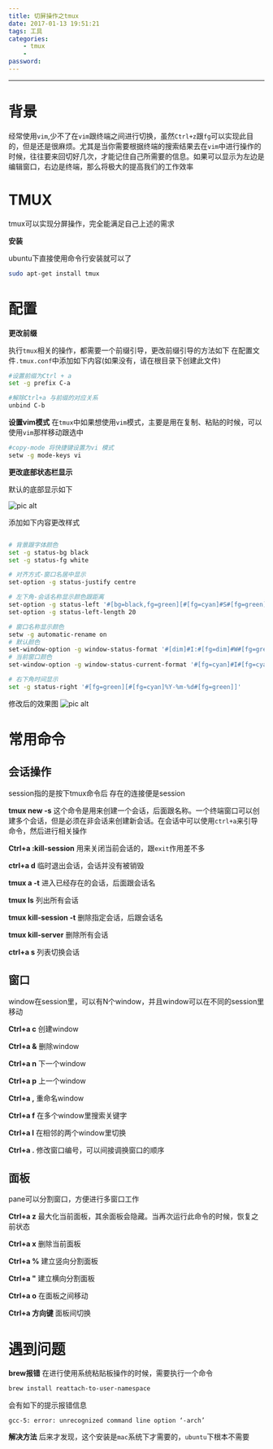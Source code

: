 ```yaml
---
title: 切屏操作之tmux
date: 2017-01-13 19:51:21
tags: 工具
categories:
    - tmux
    - 
password: 
---
```


---

# 背景
经常使用`vim`,少不了在`vim`跟终端之间进行切换，虽然`Ctrl+z`跟`fg`可以实现此目的，但是还是很麻烦。尤其是当你需要根据终端的搜索结果去在`vim`中进行操作的时候，往往要来回切好几次，才能记住自己所需要的信息。如果可以显示为左边是编辑窗口，右边是终端，那么将极大的提高我们的工作效率

# TMUX

tmux可以实现分屏操作，完全能满足自己上述的需求

**安装**

ubuntu下直接使用命令行安装就可以了

```bash
sudo apt-get install tmux
```

# 配置

**更改前缀**

执行`tmux`相关的操作，都需要一个前缀引导，更改前缀引导的方法如下
在配置文件`.tmux.conf`中添加如下内容(如果没有，请在根目录下创建此文件)

```bash
#设置前缀为Ctrl + a
set -g prefix C-a

#解除Ctrl+a 与前缀的对应关系
unbind C-b
```
**设置vim模式**
在`tmux`中如果想使用`vim`模式，主要是用在复制、粘贴的时候，可以使用`vim`那样移动跟选中

```bash
#copy-mode 将快捷键设置为vi 模式
setw -g mode-keys vi
```
**更改底部状态栏显示**

默认的底部显示如下

![pic alt](https://github.com/zsl-github/blog/raw/master/source/picture/tmux_bottom_bar.png)

添加如下内容更改样式

```bash

# 背景跟字体颜色
set -g status-bg black
set -g status-fg white

# 对齐方式-窗口名居中显示
set-option -g status-justify centre

# 左下角-会话名称显示颜色跟距离
set-option -g status-left '#[bg=black,fg=green][#[fg=cyan]#S#[fg=green]]'
set-option -g status-left-length 20

# 窗口名称显示颜色
setw -g automatic-rename on
# 默认颜色
set-window-option -g window-status-format '#[dim]#I:#[fg=dim]#W#[fg=grey,dim]'
# 当前窗口颜色
set-window-option -g window-status-current-format '#[fg=cyan]#I#[fg=cyan]:#[fg=cyan]#W#[fg=green]'

# 右下角时间显示
set -g status-right '#[fg=green][#[fg=cyan]%Y-%m-%d#[fg=green]]'

```
修改后的效果图
![pic alt](https://github.com/zsl-github/blog/raw/master/source/picture/tmux_bottom_bar_change.png)


# 常用命令

## 会话操作
session指的是按下tmux命令后 存在的连接便是session

**tmux new -s**
这个命令是用来创建一个会话，后面跟名称。一个终端窗口可以创建多个会话，但是必须在非会话来创建新会话。在会话中可以使用`ctrl+a`来引导命令，然后进行相关操作

**Ctrl+a :kill-session**
用来关闭当前会话的，跟`exit`作用差不多

**ctrl+a d**
临时退出会话，会话并没有被销毁

**tmux a -t**
进入已经存在的会话，后面跟会话名

**tmux ls**
列出所有会话

**tmux kill-session -t**
删除指定会话，后跟会话名

**tmux kill-server**
删除所有会话

**ctrl+a s**
列表切换会话

## 窗口
window在session里，可以有N个window，并且window可以在不同的session里移动

**Ctrl+a c**
创建window

**Ctrl+a &**
删除window

**Ctrl+a n**
下一个window

**Ctrl+a p**
上一个window

**Ctrl+a ,**
重命名window

**Ctrl+a f**
在多个window里搜索关键字

**Ctrl+a l**
在相邻的两个window里切换

**Ctrl+a .**
修改窗口编号，可以间接调换窗口的顺序

## 面板

pane可以分割窗口，方便进行多窗口工作

**Ctrl+a z**
最大化当前面板，其余面板会隐藏。当再次运行此命令的时候，恢复之前状态

**Ctrl+a x**
删除当前面板

**Ctrl+a %**
建立竖向分割面板

**Ctrl+a "**
建立横向分割面板

**Ctrl+a o**
在面板之间移动

**Ctrl+a 方向键**
面板间切换

# 遇到问题

**brew报错**
在进行使用系统粘贴板操作的时候，需要执行一个命令
```bash
brew install reattach-to-user-namespace
```
会有如下的提示报错信息

```
gcc-5: error: unrecognized command line option ‘-arch’
```
**解决方法**
后来才发现，这个安装是`mac`系统下才需要的，`ubuntu`下根本不需要
